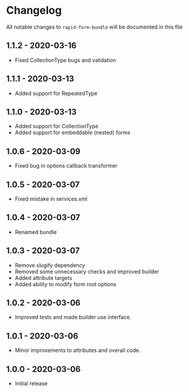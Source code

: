 # Changelog

All notable changes to `rapid-form-bundle` will be documented in this file

## 1.1.2 - 2020-03-16
- Fixed CollectionType bugs and validation

## 1.1.1 - 2020-03-13
- Added support for RepeatedType

## 1.1.0 - 2020-03-13
- Added support for CollectionType
- Added support for embeddable (nested) forms

## 1.0.6 - 2020-03-09
- Fixed bug in options callback transformer

## 1.0.5 - 2020-03-07
- Fixed mistake in services.xml

## 1.0.4 - 2020-03-07
- Renamed bundle

## 1.0.3 - 2020-03-07
- Remove slugify dependency
- Removed some unnecessary checks and improved builder
- Added attribute targets
- Added ability to modify form root options

## 1.0.2 - 2020-03-06
- Improved tests and made builder use interface.

## 1.0.1 - 2020-03-06
- Minor improvements to attributes and overall code.

## 1.0.0 - 2020-03-06
- Initial release
